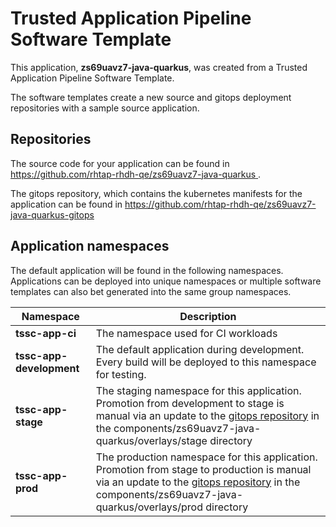 # Trusted Application Pipeline Software Template

This application, **zs69uavz7-java-quarkus**, was created from a Trusted Application Pipeline Software Template.

The software templates create a new source and gitops deployment repositories with a sample source application. 

## Repositories

The source code for your application can be found in [https://github.com/rhtap-rhdh-qe/zs69uavz7-java-quarkus ](https://github.com/rhtap-rhdh-qe/zs69uavz7-java-quarkus ).
 
The gitops repository, which contains the kubernetes manifests for the application can be found in 
[https://github.com/rhtap-rhdh-qe/zs69uavz7-java-quarkus-gitops ](https://github.com/rhtap-rhdh-qe/zs69uavz7-java-quarkus-gitops ) 

## Application namespaces 

The default application will be found in the following namespaces. Applications can be deployed into unique namespaces or multiple software templates can also bet generated into the same group namespaces.  

|  Namespace   |  Description   |  
| -------- | -------- |
| **tssc-app-ci** | The namespace used for CI workloads |
| **tssc-app-development** | The default application during development. Every build will be deployed to this namespace for testing. |
| **tssc-app-stage** | The staging namespace for this application. Promotion from development to stage is manual via an update to the [gitops repository](https://github.com/rhtap-rhdh-qe/zs69uavz7-java-quarkus-gitops ) in the components/zs69uavz7-java-quarkus/overlays/stage directory |
| **tssc-app-prod** | The production namespace for this application. Promotion from stage to production is manual via an update to the [gitops repository](https://github.com/rhtap-rhdh-qe/zs69uavz7-java-quarkus-gitops ) in the components/zs69uavz7-java-quarkus/overlays/prod directory |